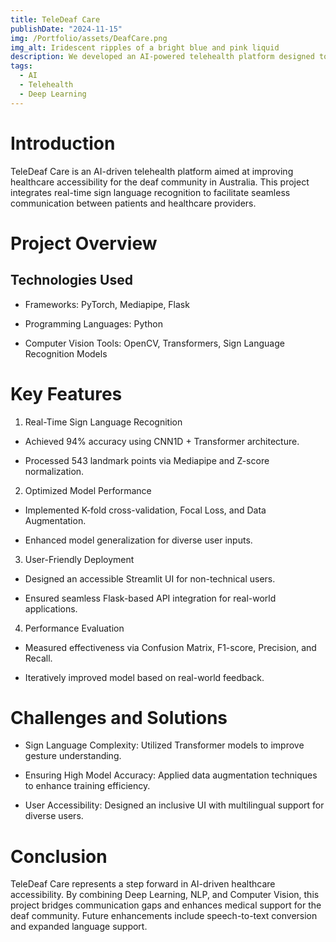 ```yaml
---
title: TeleDeaf Care
publishDate: "2024-11-15"
img: /Portfolio/assets/DeafCare.png
img_alt: Iridescent ripples of a bright blue and pink liquid
description: We developed an AI-powered telehealth platform designed to assist individuals with hearing impairments through real-time sign language recognition and healthcare accessibility solutions
tags:
  - AI
  - Telehealth
  - Deep Learning
---
```


# Introduction

TeleDeaf Care is an AI-driven telehealth platform aimed at improving healthcare accessibility for the deaf community in Australia. This project integrates real-time sign language recognition to facilitate seamless communication between patients and healthcare providers.

# Project Overview

## Technologies Used

+ Frameworks:  PyTorch, Mediapipe, Flask

+ Programming Languages: Python

+ Computer Vision Tools: OpenCV, Transformers, Sign Language Recognition Models

# Key Features

1. Real-Time Sign Language Recognition

+ Achieved 94% accuracy using CNN1D + Transformer architecture.

+ Processed 543 landmark points via Mediapipe and Z-score normalization.

2. Optimized Model Performance

+ Implemented K-fold cross-validation, Focal Loss, and Data Augmentation.

+ Enhanced model generalization for diverse user inputs.

3. User-Friendly Deployment

+ Designed an accessible Streamlit UI for non-technical users.

+ Ensured seamless Flask-based API integration for real-world applications.

4. Performance Evaluation

+ Measured effectiveness via Confusion Matrix, F1-score, Precision, and Recall.

+ Iteratively improved model based on real-world feedback.

# Challenges and Solutions

+ Sign Language Complexity: Utilized Transformer models to improve gesture understanding.

+ Ensuring High Model Accuracy: Applied data augmentation techniques to enhance training efficiency.

+ User Accessibility: Designed an inclusive UI with multilingual support for diverse users.

# Conclusion

TeleDeaf Care represents a step forward in AI-driven healthcare accessibility. By combining Deep Learning, NLP, and Computer Vision, this project bridges communication gaps and enhances medical support for the deaf community. Future enhancements include speech-to-text conversion and expanded language support.